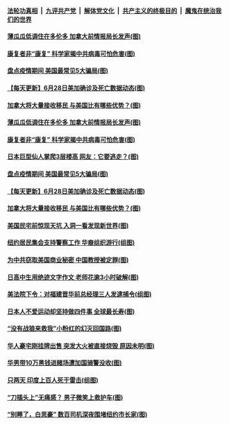 

####  [法轮功真相](../../../../basic/blob/master/README.md?t=06290902) &nbsp;|&nbsp; [九评共产党](../../../../9ping.md/blob/master/README.md?t=06290902) &nbsp;|&nbsp; [解体党文化](../../../../jtdwh.md/blob/master/README.md?t=06290902)  &nbsp;|&nbsp; [共产主义的终极目的](../../../../gczydzjmd.md/blob/master/README.md?t=06290902) &nbsp;|&nbsp; [魔鬼在统治我们的世界](../../../../mgztzwmdsj.md/blob/master/README.md?t=06290902) 

#### [薄瓜瓜低调住在多伦多 加拿大前情报局长发声(图)](../pages/p3/938052.md?t=06290902) 

#### [康复者非“康复” 科学家揭中共病毒可怕危害(图)](../pages/p3/938045.md?t=06290902) 

#### [盘点疫情期间 美国最常见5大骗局(图)](../pages/p3/938034.md?t=06290902) 

#### [【每天更新】6月28日美加确诊及死亡数据动态(图)](../pages/p3/935173.md?t=06290902) 


#### [加拿大将大量接收移民 与美国比有哪些优势？(图)](../pages/p3/937953.md?t=06290902) 

#### [薄瓜瓜低调住在多伦多 加拿大前情报局长发声(图)](../pages/p3/938052.md?t=06290902) 

#### [康复者非“康复” 科学家揭中共病毒可怕危害(图)](../pages/p3/938045.md?t=06290902) 

#### [日本巨型仙人掌爬3层楼高 网友：它要逃走？(图)](../pages/p3/938031.md?t=06290902) 

#### [盘点疫情期间 美国最常见5大骗局(图)](../pages/p3/938034.md?t=06290902) 

#### [【每天更新】6月28日美加确诊及死亡数据动态(图)](../pages/p3/935173.md?t=06290902) 


#### [加拿大将大量接收移民 与美国比有哪些优势？(图)](../pages/p3/937953.md?t=06290902) 

#### [美国民宅前惊现天坑 入洞一看发现新世界(图)](../pages/p3/937915.md?t=06290902) 

#### [纽约居民集会支持警察工作 华裔组织游行(组图)](../pages/p3/937932.md?t=06290902) 

#### [为中共窃取美国商业秘密 中国教授被定罪(图)](../pages/p3/937926.md?t=06290902) 

#### [日高中生用绝迹文字作文 老师花逾3小时破解(图)](../pages/p3/937906.md?t=06290902) 

#### [美法院下令：对福建晋华前总经理三人发逮捕令(组图)](../pages/p3/937890.md?t=06290902) 

#### [日本人不爱运动却坚持做四件事 全球最长寿(图)](../pages/p3/937843.md?t=06290902) 

#### [“没有战狼来救我”小粉红的幻灭回国路(图)](../pages/p3/937891.md?t=06290902) 


#### [华人豪宅刚挂牌出售 突发大火被直接烧毁 原因未明(图)](../pages/p3/937810.md?t=06290902) 

#### [华男带10万黑钱进赌场遭加国骑警没收(图)](../pages/p3/937751.md?t=06290902) 

#### [只两天 印度上百人死于雷击(组图)](../pages/p3/937821.md?t=06290902) 

#### [“刀插头上”无痛感？ 男子微笑上救护车(图)](../pages/p3/937804.md?t=06290902) 

#### [“别睡了，白思豪” 数百司机深夜围堵纽约市长家(图)](../pages/p3/937787.md?t=06290902) 

